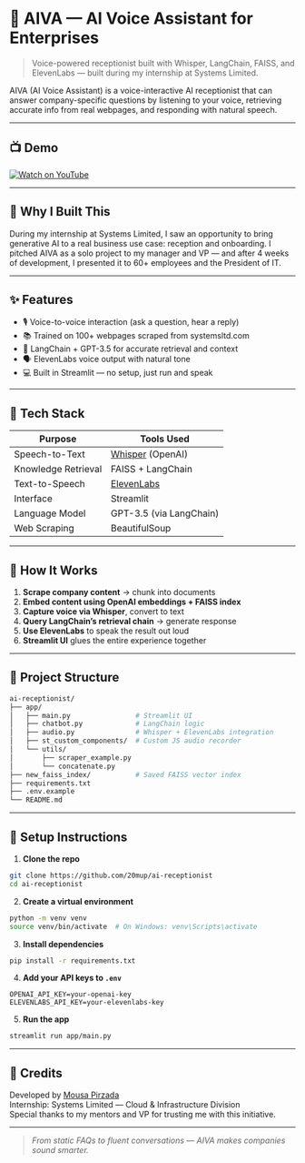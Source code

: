 # 🤖 AIVA — AI Voice Assistant for Enterprises

> Voice-powered receptionist built with Whisper, LangChain, FAISS, and ElevenLabs — built during my internship at Systems Limited.

AIVA (AI Voice Assistant) is a voice-interactive AI receptionist that can answer company-specific questions by listening to your voice, retrieving accurate info from real webpages, and responding with natural speech.

---

## 📺 Demo

[![Watch on YouTube](https://img.shields.io/badge/Watch%20Demo-YouTube-red?logo=youtube)](https://youtu.be/_fyLJ0vlOlo)

---

## 🚀 Why I Built This

During my internship at Systems Limited, I saw an opportunity to bring generative AI to a real business use case: reception and onboarding. I pitched AIVA as a solo project to my manager and VP — and after 4 weeks of development, I presented it to 60+ employees and the President of IT.

---

## ✨ Features

- 🎙️ Voice-to-voice interaction (ask a question, hear a reply)
- 📚 Trained on 100+ webpages scraped from systemsltd.com
- 🧠 LangChain + GPT-3.5 for accurate retrieval and context
- 🗣️ ElevenLabs voice output with natural tone
- 💻 Built in Streamlit — no setup, just run and speak

---

## 🧰 Tech Stack

| Purpose            | Tools Used                        |
|-------------------|------------------------------------|
| Speech-to-Text     | [Whisper](https://github.com/openai/whisper) (OpenAI) |
| Knowledge Retrieval | FAISS + LangChain                |
| Text-to-Speech     | [ElevenLabs](https://www.elevenlabs.io) |
| Interface          | Streamlit                         |
| Language Model     | GPT-3.5 (via LangChain)           |
| Web Scraping       | BeautifulSoup                     |

---

## 🧠 How It Works

1. **Scrape company content** → chunk into documents  
2. **Embed content using OpenAI embeddings + FAISS index**  
3. **Capture voice via Whisper**, convert to text  
4. **Query LangChain’s retrieval chain** → generate response  
5. **Use ElevenLabs** to speak the result out loud  
6. **Streamlit UI** glues the entire experience together

---

## 📁 Project Structure

```bash
ai-receptionist/
├── app/
│   ├── main.py                # Streamlit UI
│   ├── chatbot.py             # LangChain logic
│   ├── audio.py               # Whisper + ElevenLabs integration
│   ├── st_custom_components/  # Custom JS audio recorder
│   └── utils/
│       ├── scraper_example.py
│       └── concatenate.py
├── new_faiss_index/           # Saved FAISS vector index
├── requirements.txt
├── .env.example
└── README.md
```

---

## 📝 Setup Instructions

1. **Clone the repo**
```bash
git clone https://github.com/20mup/ai-receptionist
cd ai-receptionist
```

2. **Create a virtual environment**
```bash
python -m venv venv
source venv/bin/activate  # On Windows: venv\Scripts\activate
```

3. **Install dependencies**
```bash
pip install -r requirements.txt
```

4. **Add your API keys to `.env`**
```
OPENAI_API_KEY=your-openai-key
ELEVENLABS_API_KEY=your-elevenlabs-key
```

5. **Run the app**
```bash
streamlit run app/main.py
```

---

## 🤝 Credits

Developed by [Mousa Pirzada](https://www.linkedin.com/in/mousa-pirzada/)  
Internship: Systems Limited — Cloud & Infrastructure Division  
Special thanks to my mentors and VP for trusting me with this initiative.

---

> _From static FAQs to fluent conversations — AIVA makes companies sound smarter._
